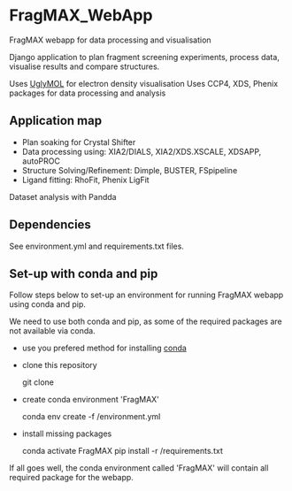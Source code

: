 # FragMAX_WebApp
FragMAX webapp for data processing and visualisation


Django application to plan fragment screening experiments, process data, visualise results and compare structures. 

Uses [UglyMOL](http://uglymol.github.io/) for electron density visualisation
Uses CCP4, XDS, Phenix packages for data processing and analysis

## Application map

- Plan soaking for Crystal Shifter
- Data processing using: XIA2/DIALS, XIA2/XDS.XSCALE, XDSAPP, autoPROC
- Structure Solving/Refinement: Dimple, BUSTER, FSpipeline
- Ligand fitting: RhoFit, Phenix LigFit

Dataset analysis with Pandda



## Dependencies

See environment.yml and requirements.txt files.

## Set-up with conda and pip

Follow steps below to set-up an environment for running FragMAX webapp using conda and pip.

We need to use both conda and pip, as some of the required packages are not available via conda.

- use you prefered method for installing [conda](https://docs.conda.io/en/latest/)
- clone this repository

    git clone <repo-url> <src-dir>

- create conda environment 'FragMAX'

    conda env create -f <src-dir>/environment.yml

- install missing packages

    conda activate FragMAX
    pip install -r <src-dir>/requirements.txt 

If all goes well, the conda environment called 'FragMAX' will contain all required package for the webapp.

